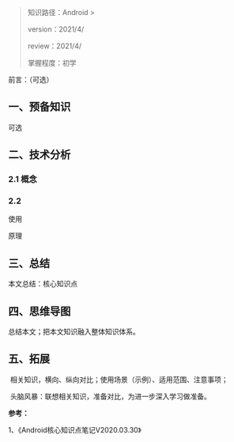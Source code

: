 > 知识路径：Android > 
>
> version：2021/4/
>
> review：2021/4/
>
> 掌握程度：初学



前言：（可选）

## 一、预备知识

可选

## 二、技术分析

### 2.1 概念



### 2.2 

使用

原理

## 三、总结

本文总结：核心知识点

## 四、思维导图

总结本文；把本文知识融入整体知识体系。

## 五、拓展

​	相关知识，横向、纵向对比；使用场景（示例）、适用范围、注意事项；

​	头脑风暴：联想相关知识，准备对比，为进一步深入学习做准备。



**参考：**

1、《Android核心知识点笔记V2020.03.30》